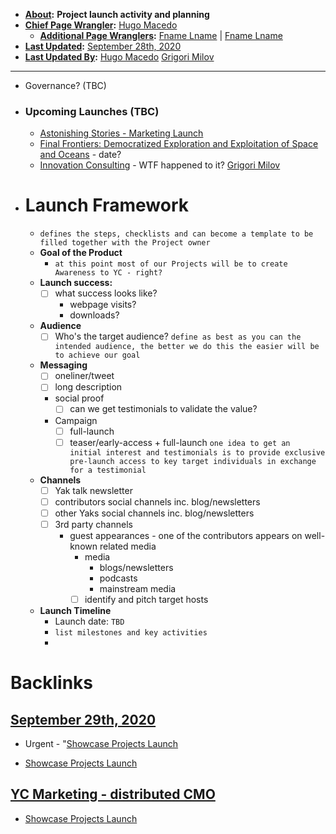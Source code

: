 - **[About](<About.md>):** __Project launch activity and planning__
- **[Chief Page Wrangler](<Chief Page Wrangler.md>):** [Hugo Macedo](<Hugo Macedo.md>) 
    - **[Additional Page Wranglers](<Additional Page Wranglers.md>):** [Fname Lname](<Fname Lname.md>) | [Fname Lname](<Fname Lname.md>) 
- **[Last Updated](<Last Updated.md>):** [September 28th, 2020](<September 28th, 2020.md>)
- **[Last Updated By](<Last Updated By.md>):** [Hugo Macedo](<Hugo Macedo.md>) [Grigori Milov](<Grigori Milov.md>)
- ----------------------------------------------
- Governance? (TBC)
- ### Upcoming Launches (TBC)
    - [Astonishing Stories - Marketing Launch](<Astonishing Stories - Marketing Launch.md>)
    - [Final Frontiers: Democratized Exploration and Exploitation of Space and Oceans](<Final Frontiers: Democratized Exploration and Exploitation of Space and Oceans.md>) - date?
    - [Innovation Consulting](<Innovation Consulting.md>) - WTF happened to it? [Grigori Milov](<Grigori Milov.md>)
- # Launch Framework
    - `defines the steps, checklists and can become a template to be filled together with the Project owner`
    - **Goal of the Product**
        - `at this point most of our Projects will be to create Awareness to YC - right?`
    - **Launch success:**
        - [ ] what success looks like?
            - webpage visits?
            - downloads?
    - **Audience**
        - [ ] Who's the target audience?
`define as best as you can the intended audience, the better we do this the easier will be to achieve our goal`
    - **Messaging**
        - [ ] oneliner/tweet
        - [ ] long description
        - social proof
            - [ ] can we get testimonials to validate the value?
        - Campaign
            - [ ] full-launch
            - [ ] teaser/early-access + full-launch
`one idea to get an initial interest and testimonials is to provide exclusive pre-launch access to key target individuals in exchange for a testimonial`
    - **Channels**
        - [ ] Yak talk newsletter
        - [ ] contributors social channels inc. blog/newsletters
        - [ ] other Yaks social channels inc. blog/newsletters
        - [ ] 3rd party channels
            - guest appearances - one of the contributors appears on well-known related media
                - media
                    - blogs/newsletters
                    - podcasts
                    - mainstream media
                - [ ] identify and pitch target hosts
    - **Launch Timeline**
        - Launch date: `TBD`
        - `list milestones and key activities`
        - 

# Backlinks
## [September 29th, 2020](<September 29th, 2020.md>)
- Urgent - "[Showcase Projects Launch](<Showcase Projects Launch.md>)

- [Showcase Projects Launch](<Showcase Projects Launch.md>)

## [YC Marketing - distributed CMO](<YC Marketing - distributed CMO.md>)
- [Showcase Projects Launch](<Showcase Projects Launch.md>)

